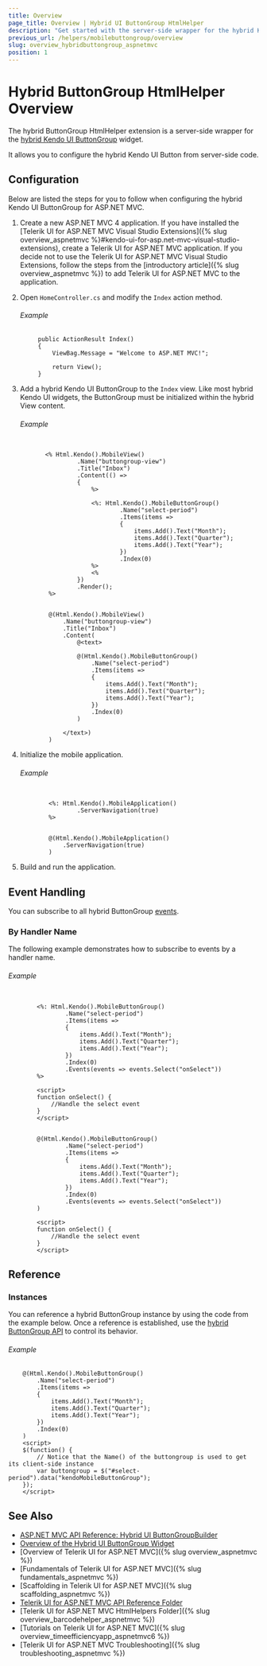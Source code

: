 ```yaml
---
title: Overview
page_title: Overview | Hybrid UI ButtonGroup HtmlHelper
description: "Get started with the server-side wrapper for the hybrid Kendo UI ButtonGroup widget for ASP.NET MVC."
previous_url: /helpers/mobilebuttongroup/overview
slug: overview_hybridbuttongroup_aspnetmvc
position: 1
---
```


# Hybrid ButtonGroup HtmlHelper Overview

The hybrid ButtonGroup HtmlHelper extension is a server-side wrapper for the [hybrid Kendo UI ButtonGroup](http://demos.telerik.com/kendo-ui/m/index#buttongroup/mobile) widget.

It allows you to configure the hybrid Kendo UI Button from server-side code.

## Configuration

Below are listed the steps for you to follow when configuring the hybrid Kendo UI ButtonGroup for ASP.NET MVC.

1. Create a new ASP.NET MVC 4 application. If you have installed the [Telerik UI for ASP.NET MVC Visual Studio Extensions]({% slug overview_aspnetmvc %}#kendo-ui-for-asp.net-mvc-visual-studio-extensions), create a Telerik UI for ASP.NET MVC application. If you decide not to use the Telerik UI for ASP.NET MVC Visual Studio Extensions, follow the steps from the [introductory article]({% slug overview_aspnetmvc %}) to add Telerik UI for ASP.NET MVC to the application.

1. Open `HomeController.cs` and modify the `Index` action method.

    ###### Example

            public ActionResult Index()
            {
                ViewBag.Message = "Welcome to ASP.NET MVC!";

                return View();
            }

1. Add a hybrid Kendo UI ButtonGroup to the `Index` view. Like most hybrid Kendo UI widgets, the ButtonGroup must be initialized within the hybrid View content.

    ###### Example

    ```tab-ASPX

           <% Html.Kendo().MobileView()
                    .Name("buttongroup-view")
                    .Title("Inbox")
                    .Content(() =>
                    {
                        %>

                        <%: Html.Kendo().MobileButtonGroup()
                                .Name("select-period")
                                .Items(items =>
                                {
                                    items.Add().Text("Month");
                                    items.Add().Text("Quarter");
                                    items.Add().Text("Year");
                                })
                                .Index(0)
                        %>
                        <%
                    })
                    .Render();
            %>
    ```
    ```tab-Razor

            @(Html.Kendo().MobileView()
                .Name("buttongroup-view")
                .Title("Inbox")
                .Content(
                    @<text>

                    @(Html.Kendo().MobileButtonGroup()
                        .Name("select-period")
                        .Items(items =>
                        {
                            items.Add().Text("Month");
                            items.Add().Text("Quarter");
                            items.Add().Text("Year");
                        })
                        .Index(0)
                    )

                </text>)
            )
    ```

1. Initialize the mobile application.

    ###### Example

    ```tab-ASPX

            <%: Html.Kendo().MobileApplication()
                    .ServerNavigation(true)
            %>
    ```
    ```tab-Razor

            @(Html.Kendo().MobileApplication()
                .ServerNavigation(true)
            )
    ```

1. Build and run the application.

## Event Handling

You can subscribe to all hybrid ButtonGroup [events](../http://docs.telerik.com/kendo-ui/api/javascript/mobile/ui/buttongroup#events).

### By Handler Name

The following example demonstrates how to subscribe to events by a handler name.

###### Example

```tab-ASPX

        <%: Html.Kendo().MobileButtonGroup()
                .Name("select-period")
                .Items(items =>
                {
                    items.Add().Text("Month");
                    items.Add().Text("Quarter");
                    items.Add().Text("Year");
                })
                .Index(0)
                .Events(events => events.Select("onSelect"))
        %>

        <script>
        function onSelect() {
            //Handle the select event
        }
        </script>
```
```tab-Razor

        @(Html.Kendo().MobileButtonGroup()
                .Name("select-period")
                .Items(items =>
                {
                    items.Add().Text("Month");
                    items.Add().Text("Quarter");
                    items.Add().Text("Year");
                })
                .Index(0)
                .Events(events => events.Select("onSelect"))
        )

        <script>
        function onSelect() {
            //Handle the select event
        }
        </script>
```

## Reference

### Instances

You can reference a hybrid ButtonGroup instance by using the code from the example below. Once a reference is established, use the [hybrid ButtonGroup API](../http://docs.telerik.com/kendo-ui/api/javascript/mobile/ui/buttongroup#methods) to control its behavior.

###### Example

        @(Html.Kendo().MobileButtonGroup()
            .Name("select-period")
            .Items(items =>
            {
                items.Add().Text("Month");
                items.Add().Text("Quarter");
                items.Add().Text("Year");
            })
            .Index(0)
        )
        <script>
        $(function() {
            // Notice that the Name() of the buttongroup is used to get its client-side instance
            var buttongroup = $("#select-period").data("kendoMobileButtonGroup");
        });
        </script>

## See Also

* [ASP.NET MVC API Reference: Hybrid UI ButtonGroupBuilder](http://docs.telerik.com/kendo-ui/api/Kendo.Mvc.UI.Fluent/MobileButtonGroupBuilder)
* [Overview of the Hybrid UI ButtonGroup Widget](http://docs.telerik.com/kendo-ui/controls/hybrid/buttongroup/buttongroup)
* [Overview of Telerik UI for ASP.NET MVC]({% slug overview_aspnetmvc %})
* [Fundamentals of Telerik UI for ASP.NET MVC]({% slug fundamentals_aspnetmvc %})
* [Scaffolding in Telerik UI for ASP.NET MVC]({% slug scaffolding_aspnetmvc %})
* [Telerik UI for ASP.NET MVC API Reference Folder](http://docs.telerik.com/kendo-ui/api/Kendo.Mvc/AggregateFunction)
* [Telerik UI for ASP.NET MVC HtmlHelpers Folder]({% slug overview_barcodehelper_aspnetmvc %})
* [Tutorials on Telerik UI for ASP.NET MVC]({% slug overview_timeefficiencyapp_aspnetmvc6 %})
* [Telerik UI for ASP.NET MVC Troubleshooting]({% slug troubleshooting_aspnetmvc %})
